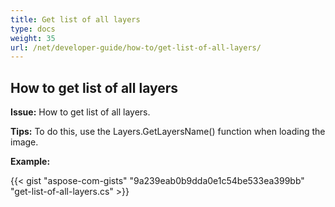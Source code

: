 ```yaml
---
title: Get list of all layers
type: docs
weight: 35
url: /net/developer-guide/how-to/get-list-of-all-layers/
---
```


## **How to get list of all layers**

**Issue:** How to get list of all layers.

**Tips:** To do this, use the Layers.GetLayersName() function when loading the image.

**Example:**

{{< gist "aspose-com-gists" "9a239eab0b9dda0e1c54be533ea399bb" "get-list-of-all-layers.cs" >}}